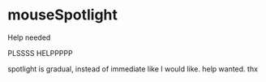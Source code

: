 # mouseSpotlight
Help needed


PLSSSS HELPPPPP

spotlight is gradual, instead of immediate like I would like.
help wanted.
thx
